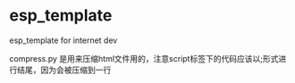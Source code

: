 # esp_template
esp_template for internet dev

compress.py 是用来压缩html文件用的，注意script标签下的代码应该以;形式进行结尾，因为会被压缩到一行
